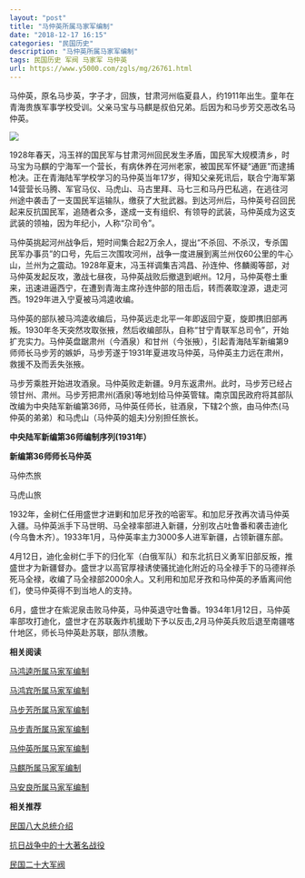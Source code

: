 ```yaml
---
layout: "post"
title: "马仲英所属马家军编制"
date: "2018-12-17 16:15"
categories: "民国历史"
description: "马仲英所属马家军编制"
tags: 民国历史 军阀 马家军 马仲英
url: https://www.y5000.com/zgls/mg/26761.html
---
```






马仲英，原名马步英，字子才，回族，甘肃河州临夏县人，约1911年出生。童年在青海贵族军事学校受训。父亲马宝与马麒是叔伯兄弟。后因为和马步芳交恶改名马仲英。

![](https://img.y5000.com/uploads/allimg/171218/8-1G21Q32Q6317.jpg)

1928年春天，冯玉祥的国民军与甘肃河州回民发生矛盾，国民军大规模清乡，时马宝为马麒的宁海军一个营长，有病休养在河州老家，被国民军怀疑“通匪”而逮捕枪决。正在青海陆军学校学习的马仲英当年17岁，得知父亲死讯后，联合宁海军第14营营长马腾、军官马仪、马虎山、马古里拜、马七三和马丹巴私逃，在逃往河州途中袭击了一支国民军运输队，缴获了大批武器。到达河州后，马仲英号召回民起来反抗国民军，追随者众多，遂成一支有组织、有领导的武装，马仲英成为这支武装的领袖，因为年纪小，人称“尕司令”。

马仲英挑起河州战争后，短时间集合起2万余人，提出“不杀回、不杀汉，专杀国民军办事员”的口号，先后三次围攻河州，战争一度进展到离兰州仅60公里的牛心山，兰州为之震动。1928年夏末，冯玉祥调集吉鸿昌、孙连仲、佟麟阁等部，对马仲英发起反攻，激战七昼夜，马仲英战败后撤退到岷州。12月，马仲英卷土重来，迅速进逼西宁，在遭到青海主席孙连仲部的阻击后，转而袭取湟源，退走河西。1929年进入宁夏被马鸿逵收编。

马仲英的部队被马鸿逵收编后，马仲英远走北平一年即返回宁夏，旋即携旧部再叛。1930年冬天突然攻取张掖，然后收编部队，自称“甘宁青联军总司令”，开始扩充实力。马仲英盘踞肃州（今酒泉）和甘州（今张掖），引起青海陆军新编第9师师长马步芳的嫉妒，马步芳遂于1931年夏进攻马仲英，马仲英主力远在肃州，救援不及而丢失张掖。

马步芳乘胜开始进攻酒泉。马仲英败走新疆。9月东返肃州。此时，马步芳已经占领甘州、肃州。马步芳把肃州(酒泉)等地划给马仲英管辖。南京国民政府将其部队改编为中央陆军新编第36师，马仲英任师长，驻酒泉，下辖2个旅，由马仲杰(马仲英的弟弟）和马虎山（马仲英的姐夫)分别担任旅长。

**中央陆军新编第36师编制序列(1931年）**

**新编第36师师长马仲英**

马仲杰旅

马虎山旅

1932年，金树仁任用盛世才进剿和加尼牙孜的哈密军。和加尼牙孜再次请马仲英入疆。马仲英派手下马世明、马全禄率部进入新疆，分别攻占吐鲁番和袭击迪化(今乌鲁木齐）。1933年1月，马仲英率主力3000多人进军新疆，占领新疆东部。

4月12日，迪化金树仁手下的归化军（白俄军队）和东北抗日义勇军旧部反叛，推盛世才为新疆督办。盛世才以高官厚禄诱使骚扰迪化附近的马全禄手下的马德祥杀死马全禄，收编了马全禄部2000余人。又利用和加尼牙孜和马仲英的矛盾离间他们，使马仲英得不到当地人的支持。

6月，盛世才在紫泥泉击败马仲英，马仲英退守吐鲁番。1934年1月12日，马仲英率部攻打迪化，盛世才在苏联轰炸机援助下予以反击,2月马仲英兵败后退至南疆喀什地区，师长马仲英赴苏联，部队溃散。

**相关阅读**

[ 马鸿逵所属马家军编制](https://www.y5000.com/zgls/mg/26766.html)

[马鸿宾所属马家军编制](https://www.y5000.com/zgls/mg/26765.html)

[马步芳所属马家军编制](https://www.y5000.com/zgls/mg/26763.html)

[马步青所属马家军编制](https://www.y5000.com/zgls/mg/26762.html)

[马仲英所属马家军编制](https://www.y5000.com/zgls/mg/26761.html)

[马麒所属马家军编制](https://www.y5000.com/zgls/mg/26760.html)

[马安良所属马家军编制](https://www.y5000.com/zgls/mg/26759.html)

**相关推荐**

[ 民国八大总统介绍](https://www.y5000.com/zgls/mrzj/26536.html)

[抗日战争中的十大著名战役](https://www.y5000.com/zgls/mg/26671.html)

[民国二十大军阀](https://www.y5000.com/zgls/mrzj/26565.html)
